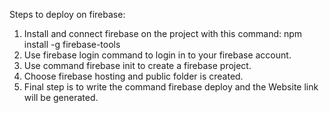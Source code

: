 Steps  to deploy on firebase:
1. Install and connect firebase on the project with this command: npm install -g firebase-tools
2. Use firebase login command to login in to your firebase account.
3. Use command firebase init to create a firebase project.
4. Choose firebase hosting and public folder is created.
5. Final step is to write the command firebase deploy and the Website link will be generated.
